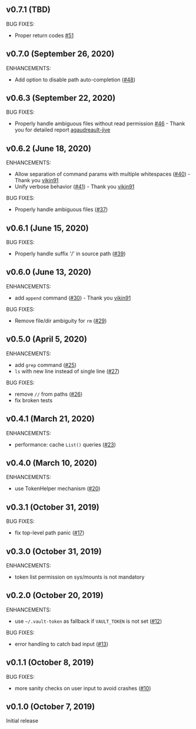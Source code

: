 ## v0.7.1 (TBD)

BUG FIXES:

* Proper return codes [#51](https://github.com/fishi0x01/vsh/pull/51)

## v0.7.0 (September 26, 2020)

ENHANCEMENTS:

* Add option to disable path auto-completion ([#48](https://github.com/fishi0x01/vsh/pull/48))

## v0.6.3 (September 22, 2020)

BUG FIXES:

* Properly handle ambiguous files without read permission [#46](https://github.com/fishi0x01/vsh/pull/46) - Thank you for detailed report [agaudreault-jive](https://github.com/agaudreault-jive)

## v0.6.2 (June 18, 2020)

ENHANCEMENTS:

* Allow separation of command params with multiple whitespaces ([#40](https://github.com/fishi0x01/vsh/pull/40)) - Thank you [vikin91](https://github.com/vikin91)
* Unify verbose behavior ([#41](https://github.com/fishi0x01/vsh/pull/41)) - Thank you [vikin91](https://github.com/vikin91)

BUG FIXES:

* Properly handle ambiguous files ([#37](https://github.com/fishi0x01/vsh/pull/37))

## v0.6.1 (June 15, 2020)

BUG FIXES:

* Properly handle suffix '/' in source path ([#39](https://github.com/fishi0x01/vsh/pull/39))

## v0.6.0 (June 13, 2020)

ENHANCEMENTS:

* add `append` command ([#30](https://github.com/fishi0x01/vsh/issues/30)) - Thank you [vikin91](https://github.com/vikin91)

BUG FIXES:

* Remove file/dir ambiguity for `rm` ([#29](https://github.com/fishi0x01/vsh/issues/29))

## v0.5.0 (April 5, 2020)

ENHANCEMENTS:

* add `grep` command ([#25](https://github.com/fishi0x01/vsh/issues/25))
* `ls` with new line instead of single line ([#27](https://github.com/fishi0x01/vsh/issues/27))

BUG FIXES:

* remove `//` from paths ([#26](https://github.com/fishi0x01/vsh/issues/26))
* fix broken tests

## v0.4.1 (March 21, 2020)

ENHANCEMENTS:

* performance: cache `List()` queries ([#23](https://github.com/fishi0x01/vsh/issues/23))

## v0.4.0 (March 10, 2020)

ENHANCEMENTS:

* use TokenHelper mechanism ([#20](https://github.com/fishi0x01/vsh/issues/20))

## v0.3.1 (October 31, 2019)

BUG FIXES:

* fix top-level path panic ([#17](https://github.com/fishi0x01/vsh/issues/17))

## v0.3.0 (October 31, 2019)

ENHANCEMENTS:

* token list permission on sys/mounts is not mandatory

## v0.2.0 (October 20, 2019)

ENHANCEMENTS:

* use `~/.vault-token` as fallback if `VAULT_TOKEN` is not set ([#12](https://github.com/fishi0x01/vsh/issues/12))

BUG FIXES:

* error handling to catch bad input ([#13](https://github.com/fishi0x01/vsh/issues/13))

## v0.1.1 (October 8, 2019)

BUG FIXES:

* more sanity checks on user input to avoid crashes ([#10](https://github.com/fishi0x01/vsh/issues/10))

## v0.1.0 (October 7, 2019)

Initial release
